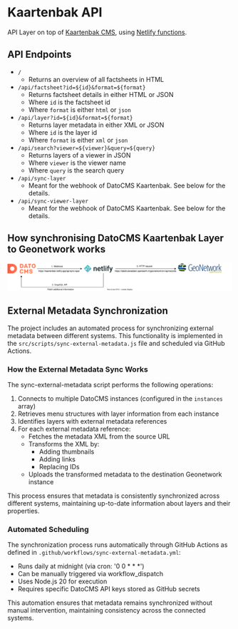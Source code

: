 # Kaartenbak API

API Layer on top of [Kaartenbak CMS](https://ihm-kaarten-bak.admin.datocms.com/), using [Netlify functions](https://docs.netlify.com/functions/overview/).

## API Endpoints

* `/`
  * Returns an overview of all factsheets in HTML
* `/api/factsheet?id=${id}&format=${format}`
  * Returns factsheet details in either HTML or JSON
  * Where `id` is the factsheet id
  * Where `format` is either `html` or `json` 
* `/api/layer?id=${id}&format=${format}`
  * Returns layer metadata in either XML or JSON
  * Where `id` is the layer id
  * Where `format` is either `xml` or `json`
* `/api/search?viewer=${viewer}&query=${query}`
  * Returns layers of a viewer in JSON
  * Where `viewer` is the viewer name
  * Where `query` is the search query
* `/api/sync-layer`
  * Meant for the webhook of DatoCMS Kaartenbak. See below for the details.
* `/api/sync-viewer-layer`
  * Meant for the webhook of DatoCMS Kaartenbak. See below for the details.

## How synchronising DatoCMS Kaartenbak Layer to Geonetwork works

![Synchronising layer](/docs/sync-layer.svg)

## External Metadata Synchronization

The project includes an automated process for synchronizing external metadata between different systems. This functionality is implemented in the `src/scripts/sync-external-metadata.js` file and scheduled via GitHub Actions.

### How the External Metadata Sync Works

The sync-external-metadata script performs the following operations:

1. Connects to multiple DatoCMS instances (configured in the `instances` array)
2. Retrieves menu structures with layer information from each instance
3. Identifies layers with external metadata references
4. For each external metadata reference:
   - Fetches the metadata XML from the source URL
   - Transforms the XML by:
     - Adding thumbnails
     - Adding links
     - Replacing IDs
   - Uploads the transformed metadata to the destination Geonetwork instance

This process ensures that metadata is consistently synchronized across different systems, maintaining up-to-date information about layers and their properties.

### Automated Scheduling

The synchronization process runs automatically through GitHub Actions as defined in `.github/workflows/sync-external-metadata.yml`:

- Runs daily at midnight (via cron: '0 0 * * *')
- Can be manually triggered via workflow_dispatch
- Uses Node.js 20 for execution
- Requires specific DatoCMS API keys stored as GitHub secrets

This automation ensures that metadata remains synchronized without manual intervention, maintaining consistency across the connected systems.
